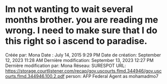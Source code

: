 # lm not wanting to wait several months brother. you are reading me wrong. I need to make sure that I do this right so i ascend to paradise.

Créée par: Mona
Date : July 14, 2015 9:29 PM
Date de création: September 12, 2023 11:28 AM
Dernière modification: September 13, 2023 12:27 PM
Dernière modification par: Mona
Réseau: SURESPOT
URL: https://storage.courtlistener.com/recap/gov.uscourts.flmd.344946/gov.uscourts.flmd.344946.100.2.pdf
person: AFP Federal Agent as mohamadmo7